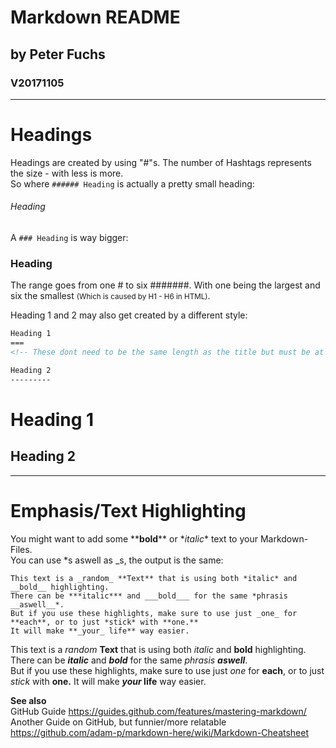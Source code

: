 # Markdown README
## by Peter Fuchs
### V20171105

---

# Headings
Headings are created by using "\#"s. The number of Hashtags represents the size - with less is more.<br/>
So where `###### Heading` is actually a pretty small heading:
###### Heading
A `### Heading` is way bigger:
### Heading
The range goes from one # to six #######. With one being the largest and six the smallest <small>(Which is caused by H1 - H6 in HTML)</small>.

Heading 1 and 2 may also get created by a different style:
```html
Heading 1
===         
<!-- These dont need to be the same length as the title but must be at least 3 characters long! -->

Heading 2
---------
```
Heading 1
===

Heading 2
---------

---

# Emphasis/Text Highlighting
You might want to add some \*\***bold**\*\* or \**italic*\* text to your Markdown-Files.<br>
You can use *s aswell as _s, the output is the same:<br>
```
This text is a _random_ **Text** that is using both *italic* and __bold__ highlighting.
There can be ***italic*** and ___bold___ for the same *phrasis __aswell__*.
But if you use these highlights, make sure to use just _one_ for **each**, or to just *stick* with **one.**
It will make **_your_ life** way easier.
```
This text is a _random_ **Text** that is using both *italic* and __bold__ highlighting.<br />
There can be ***italic*** and ___bold___ for the same *phrasis __aswell__*.<br/>
But if you use these highlights, make sure to use just _one_ for **each**, or to just *stick* with **one.**
It will make **_your_ life** way easier.


**See also**<br/>
GitHub Guide https://guides.github.com/features/mastering-markdown/ <br/>
Another Guide on GitHub, but funnier/more relatable https://github.com/adam-p/markdown-here/wiki/Markdown-Cheatsheet <br />
